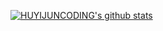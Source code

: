 
<!--
**HUYIJUNCODING/HUYIJUNCODING** is a ✨ _special_ ✨ repository because its `README.md` (this file) appears on your GitHub profile.

Here are some ideas to get you started:

- 🔭 I’m currently working on ...
- 🌱 I’m currently learning ...
- 👯 I’m looking to collaborate on ...
- 🤔 I’m looking for help with ...
- 💬 Ask me about ...
- 📫 How to reach me: ...
- 😄 Pronouns: ...
- ⚡ Fun fact: ...
-->
[![HUYIJUNCODING's github stats](https://github-readme-stats.vercel.app/api?username=HUYIJUNCODING&hide_title=true&show_icons=true)](https://github.com/HUYIJUNCODING)
